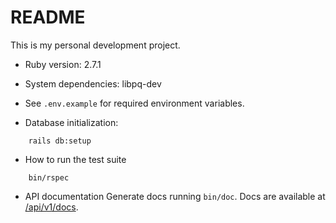 # README

This is my personal development project.

* Ruby version: 2.7.1

* System dependencies: libpq-dev

* See `.env.example` for required environment variables.

* Database initialization:
```
    rails db:setup
```

* How to run the test suite
```
    bin/rspec
```

* API documentation
Generate docs running `bin/doc`.
Docs are available at [/api/v1/docs](localhost:3000/api/v1/docs).
